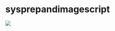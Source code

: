 # sysprepandimagescript

 <a href="https://portal.azure.com/#create/Microsoft.Template/uri/https%3A%2F%2Fhttps://raw.githubusercontent.com%2Fphanikumarsharma%2Fsysprepandimagescript%2Fmaster%2Fazuredeploy.json" target="_blank">
    <img src="http://azuredeploy.net/deploybutton.png"/>
</a>
